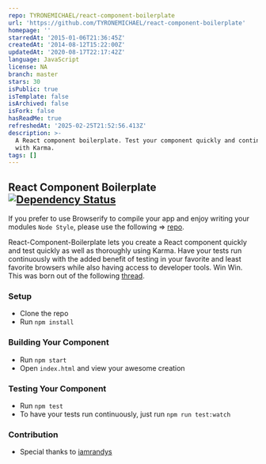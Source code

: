 ```yaml
---
repo: TYRONEMICHAEL/react-component-boilerplate
url: 'https://github.com/TYRONEMICHAEL/react-component-boilerplate'
homepage: ''
starredAt: '2015-01-06T21:36:45Z'
createdAt: '2014-08-12T15:22:00Z'
updatedAt: '2020-08-17T22:17:42Z'
language: JavaScript
license: NA
branch: master
stars: 30
isPublic: true
isTemplate: false
isArchived: false
isFork: false
hasReadMe: true
refreshedAt: '2025-02-25T21:52:56.413Z'
description: >-
  A React component boilerplate. Test your component quickly and continuously
  with Karma.
tags: []
---
```


## React Component Boilerplate [![Dependency Status](https://david-dm.org/yahoo/flux-examples.svg)](https://david-dm.org/TYRONEMICHAEL/react-component-boilerplate)

If you prefer to use Browserify to compile your app and enjoy writing your modules `Node Style`, please use the following => [repo](https://github.com/TYRONEMICHAEL/react-browserify-boilerplate).

React-Component-Boilerplate lets you create a React component quickly and test quickly as well as thoroughly using Karma. Have your tests run continuously with the added benefit of testing in your favorite and least favorite browsers while also having access to developer tools. Win Win. This was born out of the following [thread](https://github.com/facebook/jest/issues/116).

### Setup

* Clone the repo
* Run `npm install`

### Building Your Component

* Run `npm start`
* Open `index.html` and view your awesome creation

### Testing Your Component

* Run `npm test`
* To have your  tests run continuously, just run `npm run test:watch`

### Contribution

* Special thanks to [iamrandys](https://github.com/iamrandys)
